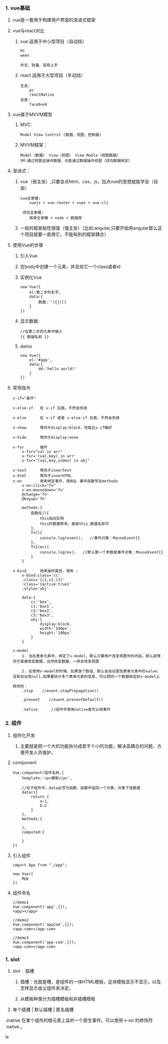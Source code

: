 ### 1. vue基础
1. vue是一套用于构建用户界面的渐进式框架
    
2. vue与react对比
    1. vue 适用于中小型项目（自动挡）
        ```
        PC
        weex

        中文、轻量、容易上手
        ```
            
    2. react 适用于大型项目（手动挡）
        ```
        生态:
            pc
            reactNative
        背景:
            facebook
        ```

3. vue属于MVVM模型
    1. MVC:
        ```
        Model View Control (数据、视图、控制器)
        ```
    
    2. MVVM框架：
        ```
        Model（数据） View（视图） View Modle（视图数据）
        VM:通过视图去操作数据，也能通过数据操作视图（双向数据绑定）
        ```

4. 渐进式：
    1. vue（弱主张）,只要会点html、css、js，加点vue的思想就能学会（自由）
        ```
        vue全家桶:
            vuejs + vue-router + vuex + vue-cli

         项目全家桶:
            框架全家桶 + node + 数据库
        ```
    
    2. 一般的框架粘性很强（强主张）（比如:angular,只要开始用angular那么这个项目就要一直用它，不能和别的框架耦合）

5. 使用Vue的步骤
    1. 引入Vue
    
    2. 在body中创建一个元素，并且给它一个class或者id
    3. 实例化Vue
        ```
        new Vue({
            el:第二步的名字,
            data:{
                数据:''|{}|[]
            }
        })
        ```
    4. 显示数据:
        ```
        //在第二步的元素中输入 
        {{ 数据名称 }}
        ```
    5. demo
        ```
        new Vue({
            el:'#app',
            data:{
                dd:'hello world!'
            }
        })
        ```

6. 常用指令
    ```
    v-if="条件"
    
    v-else-if   在 v-if 后面，不然会失效
    
    v-else      在 v-if 或者 v-else-if 后面，不然会失效
    
    v-show      等同于display:block，性能比v-if略好
    
    v-hide      等同于display:none
    
    v-for       循环
        v-for="val in arr"
        v-for='(val,key) in arr'
        v-for="(val,key,index) in obj"
    
    v-text      等同于innerText
    v-html      等同于innerHTML
    v-on        用来绑定事件，简称@，事件函数写在methods
        v-on:click="fn"
        v-on:mousedown='fn'
        @change='fn'
        @keyup='fn'
        
        methods:{
            函数名(){
                this指向实例
                this的数据修改，直接this.数据名即可
            },
            fn(){
                console.log(event);   //事件对象：MouseEvent{}
            },
            fn1(ev){
                console.log(ev);   //默认第一个参数是事件对象：MouseEvent{}
            }
        }
    
    v-bind      用来操作属性，简称 : 
        v-bind:class='cc'
        :class='[c1,c2,c3]'
        :class='{active:true}'
        :style='obj'
        
        data:{
            cc:'box',
            c1:'box1',
            c2:'box2',
            c3:'box3',
            obj:{
                display:block,
                width:'100px',
                height:'100px'
            }
        }
    
    v-model
        1. 当在表单元素中，绑定了v-model，那么只要用户改变视图中的内容，那么就等同于直接改变数据，当然改变数据，一样会改变视图
        
        2. 在使用v-model的时候，如果放个数组，那么会自动查找表单元素中的value，没有则出现null,如果要统计多个表单元素的信息，可以把同一个数据绑定到v-model上
    
    修饰符：
        .stop    //event.stopPropagation()

        .prevent    //event.preventDefault()
        
        .native      //组件中使用native是可以用事件
    ```

### 2. 组件
1. 组件化开发
    
    1. 主要就是把一个大的功能拆分成若干个小的功能，解决高耦合的问题，方便开发人员维护。
    
2. component
    
    ```
    Vue.component(组件名称,{
        template:`<p>模板</p>`,
        
        //在子组件中，data必须为函数，函数中返回一个对象，对象下挂数据
        data(){
            return {
                a:1,
                b:2
            }
        },
        methods:{
            
        },
        computed:{
            
        }
    })
    ```

3. 引入组件
    
    ```
    import App from "./app";
    
    new Vue({
        App
    })
    ```

4. 组件命名
   ```
   //demo1
   Vue.component('app',{});
   <app></app>
   
   //demo2
   Vue.component('appCom',{});
   <app-com></app-com>
   
   //demo3
   Vue.component('app-com',{});
   <app-com></app-com>
   ```




    
### 1. slot
1. slot&nbsp;&nbsp;&nbsp;&nbsp;插槽
    1. 插槽：也就是槽，是组件的一块HTML模板，这块模板显示不显示，以及怎样显示由父组件来决定。
    
    2. 从模板种类分为插槽模板和非插槽模板

2. 单个插槽 | 默认插槽 | 匿名插槽


.inative
在某个组件的根元素上监听一个原生事件。可以使用 v-on 的修饰符 .native 。

is
